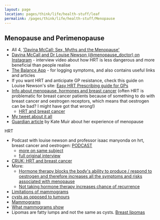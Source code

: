 ```yaml
---
layout: page
location: pages/think/life/health-stuff/leaf
permalink: /pages/think/life/health-stuff/Menopause
---
```


## Menopause and Perimenopause

- All 4, ['Davina McCall: Sex, Myths and the Menopause'](https://www.channel4.com/programmes/davina-mccall-sex-myths-and-the-menopause?cntsrc=social_share_ios_davina_mccall_sex_myths_and_the_menopause)
- [Davina McCall and Dr Louise Newson (@menopause_doctor) on Instagram](https://www.instagram.com/p/COgI9QDFVrG/?igshid=mznti6ls0hmt&fbclid=IwAR09zdZ8uYlwl6KyBSC3OeeRrFNb7BC2GNOxcoczYYrT7EmBGP8zzYshJw8) - interview video about how HRT is less dangerous and more beneficial than people realise
- [The Balance App](https://www.menopausedoctor.co.uk/resources/the-balance-app) - for logging symptoms, and also contains useful links and articles
- If you want HRT and anticipate GP resistance, check this guide on Louise Newson's site: [Easy HRT Prescribing guide for GPs](https://balance-website-prod.s3-eu-west-1.amazonaws.com/uploads/2021/10/Easy-HRT-prescribing-guide-2-1.pdf)
- [Info about menopause, hormones and breast cancer](https://www.menopausedoctor.co.uk/news/a-guide-to-all-things-menopause-for-women-after-breast-cancer) (often HRT is problematic for breast cancer patients because of something to do with breast cancer and oestrogen receptors, which means that oestrogen can be bad? I might have got that wrong!)
  - [HRT and breast cancer](https://www.menopausedoctor.co.uk/menopause/hrt-and-breast-cancer)
- [My tweet about it all](https://twitter.com/claresudbery/status/1390996217019211776?s=21)
- [Guardian article](https://www.theguardian.com/society/2021/may/09/mission-menopause-my-hormones-went-off-a-cliff-and-im-not-going-to-be-ashamed) by Kate Muir about her experience of menopause

HRT

- Podcast with louise newson and professor isaac manyonda on hrt, breast cancer and oestrogen: [PODCAST](https://podcasts.apple.com/gb/podcast/126-what-does-the-evidence-say-about-breast-cancer/id1459614845?i=1000542069721)
  - [more on same subject](https://harleystreetemporium.com/menopause-hrt-and-breast-cancer-with-professor-isaac-manyonda/)
  - [full original interview](https://www.instagram.com/tv/COLc3kmlZPP/?igshid=OGIzYTJhMTRmYQ==)
- [CRUK: HRT and breast cancer](https://www.cancerresearchuk.org/about-cancer/causes-of-cancer/hormones-and-cancer/does-hormone-replacement-therapy-increase-cancer-risk)
- More:
  - [Hormone therapy blocks the body's ability to produce / respond to oestrogen and therefore increases all the symptoms and risks associated with menopause](https://www.cancerresearchuk.org/about-cancer/breast-cancer/treatment/hormone-therapy)
  - [Not taking hormone therapy increases chance of recurrence](https://www.breastcancer.org/research-news/not-taking-hormonal-tx-leads-to-more-recurrence)
- [Limitations of mammograms](https://www.cancer.org/cancer/types/breast-cancer/screening-tests-and-early-detection/mammograms/limitations-of-mammograms.html)
- [cysts as opposed to tumours](https://www.breastcancer.org/benign-breast-conditions/cysts?gclid=CjwKCAjw5MOlBhBTEiwAAJ8e1p4BNFAJ4XDQO3prxxnJhM3C5bg4U0jh8AfzwR3gF9eb4aqTuOFcxRoC6AAQAvD_BwE)
- [Mammograms](https://www.breastcancer.org/screening-testing/mammograms)
- [What mammograms show](https://www.breastcancer.org/screening-testing/mammograms/what-mammograms-show)
- Lipomas are fatty lumps and not the same as cysts. [Breast lipomas](https://www.invisionsallyjobe.com/conditions/breast-lipoma/)